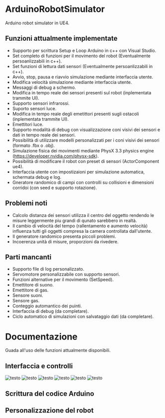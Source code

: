 # ArduinoRobotSimulator
Arduino robot simulator in UE4.

## Funzioni attualmente implementate
- Supporto per scrittura Setup e Loop Arduino in c++ con Visual Studio.
- Set completo di funzioni per il movimento del robot (Eventualmente persoanlizzabili in c++).
- Set funzioni di lettura dati sensori (Eventualmente persoanlizzabili in c++).
- Avvio, stop, pausa e riavvio simulazione mediante interfaccia utente.
- Modifica velocità simulazione mediante interfaccia utente.
- Messaggi di debug a schermo.
- Modifica in tempo reale dei sensori presenti sul robot (inplementata trammite UI).
- Supporto sensori infrarossi.
- Suporto sensori luce.
- Modifica in tempo reale degli emetittori presenti sugli ostacoli (inplementata trammite UI).
- Emettitori luce.
- Supporto modalità di debug con visualizzazione coni visivi dei sensori e dati in tempo reale dei sensori.
- Possibilità di utilizzare modelli personalizzati per i coni visivi dei sensori (formato .fbx o .obj).
- Simulazione fisica dei movimenti mediante PhysX 3.3 physics engine (https://developer.nvidia.com/physx-sdk).
- Possibilità di modificare il robot con preset di sensori (ActorComponent ue4).
- Interfaccia utente con impostizaioni per simulazione automatica, schermata debug e log.
- Gneratore randomico di campi con controlli su collisioni e dimensioni corridoi (con seed e supporto rotazione).

## Problemi noti
- Calcolo distanza dei sensori utilizza il centro del oggetto rendendo le misure leggermente piu grandi di qunato sarebbero in realtà.
- Il cambio di velocità del tempo (rallentamento e aumento velocità) influenza tutti gli oggetti compresa la camera controllata dall'utente.
- Il generatore randomico presenta piccoli problemi.
- Incoerenza unità di misure, proporzioni da rivedere.

## Parti mancanti
- Supporto file di log personalizzato.
- Servomotore personalizzabile con supporto sensori.
- Funzioni alternative per il movimento (SetSpeed).
- Emettitore di suono.
- Emettitore di gas.
- Sensore suoni.
- Sensore gas.
- Conteggio automantico dei puinti.
- Interfaccia di debug (da completare).
- Ciclo automatico di simulazioni con salvataggio dati (da completare).

# Documentazione
Guada all'uso delle funzioni attualmente disponibili.

## Interfaccia e controlli

![testo](https://github.com/Riki1312/ArduinoRobotSimulator/blob/master/UI/Design/Web%201920%20%E2%80%93%201.png)
![testo](https://github.com/Riki1312/ArduinoRobotSimulator/blob/master/UI/Design/Web%201920%20%E2%80%93%202.png)
![testo](https://github.com/Riki1312/ArduinoRobotSimulator/blob/master/UI/Design/Web%201920%20%E2%80%93%203.png)
![testo](https://github.com/Riki1312/ArduinoRobotSimulator/blob/master/UI/Design/Web%201920%20%E2%80%93%204.png)
![testo](https://github.com/Riki1312/ArduinoRobotSimulator/blob/master/UI/Design/Web%201920%20%E2%80%93%205.png)
![testo](https://github.com/Riki1312/ArduinoRobotSimulator/blob/master/UI/Design/Web%201920%20%E2%80%93%206.png)

## Scrittura del codice Arduino

## Personalizzazione del robot
